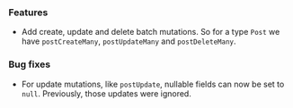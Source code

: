 ### Features

- Add create, update and delete batch mutations. So for a type `Post` we have `postCreateMany`, `postUpdateMany` and `postDeleteMany`.

### Bug fixes

- For update mutations, like `postUpdate`, nullable fields can now be set to `null`. Previously, those updates
  were ignored.
